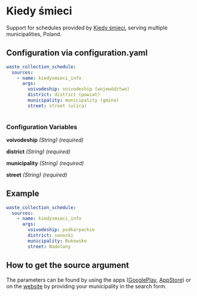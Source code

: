 # Kiedy śmieci

Support for schedules provided by [Kiedy śmieci](https://kiedysmieci.info/), serving multiple municipalities, Poland.

## Configuration via configuration.yaml

```yaml
waste_collection_schedule:
  sources:
    - name: kiedysmieci_info
      args:
        voivodeship: voivodeship (województwo)
        district: district (powiat)
        municipality: municipality (gmina)
        street: street (ulica)
        
```

### Configuration Variables

**voivodeship**
*(String) (required)*

**district**
*(String) (required)*

**municipality**
*(String) (required)*

**street**
*(String) (required)*

## Example

```yaml
waste_collection_schedule:
  sources:
    - name: kiedysmieci_info
      args:
        voivodeship: podkarpackie
        district: sanocki
        municipality: Bukowsko
        street: Nadolany
```

## How to get the source argument

The parameters can be found by using the apps ([GooglePlay](https://play.google.com/store/apps/details?id=com.fxsystems.KiedySmieci_info), [AppStore](https://apps.apple.com/pl/app/kiedy-%C5%9Bmieci/id1539957094?l=pl)) or on the [website](https://kiedysmieci.info/index.html#harmonogram) by providing your municipality in the search form.